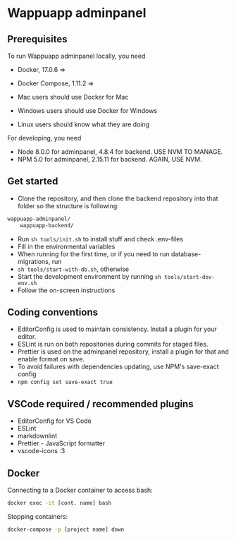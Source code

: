 # Wappuapp adminpanel

## Prerequisites

To run Wappuapp adminpanel locally, you need

- Docker, 17.0.6 =>
- Docker Compose, 1.11.2 =>

- Mac users should use Docker for Mac
- Windows users should use Docker for Windows
- Linux users should know what they are doing

For developing, you need

- Node 8.0.0 for adminpanel, 4.8.4 for backend. USE NVM TO MANAGE.
- NPM 5.0 for adminpanel, 2.15.11 for backend. AGAIN, USE NVM.

## Get started

- Clone the repository, and then clone the backend repository into that folder so the structure is following:

```sh
wappuapp-adminpanel/
    wappuapp-backend/
```

- Run `sh tools/init.sh` to install stuff and check .env-files
- Fill in the environmental variables
- When running for the first time, or if you need to run database-migrations, run
- `sh tools/start-with-db.sh`, otherwise
- Start the development environment by running `sh tools/start-dev-env.sh`
- Follow the on-screen instructions

## Coding conventions

- EditorConfig is used to maintain consistency. Install a plugin for your editor.
- ESLint is run on both repositories during commits for staged files.
- Prettier is used on the adminpanel repository, install a plugin for that and enable format on save.
- To avoid failures with dependencies updating, use NPM's save-exact config
- `npm config set save-exact true`

## VSCode required / recommended plugins

- EditorConfig for VS Code
- ESLint
- markdownlint
- Prettier - JavaScript formatter
- vscode-icons :3

## Docker

Connecting to a Docker container to access bash:

```sh
docker exec -it [cont. name] bash
```

Stopping containers:

```sh
docker-compose -p [project name] down
```